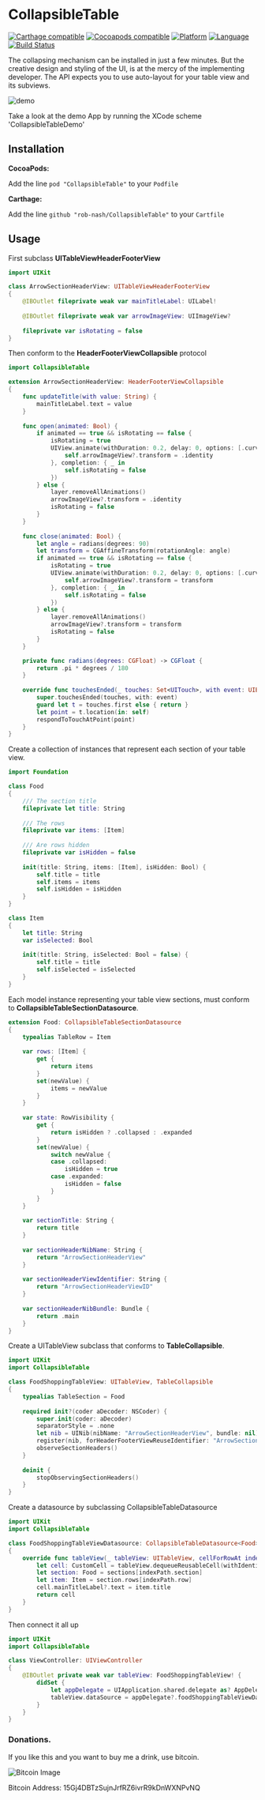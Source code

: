 # CollapsibleTable

[![Carthage compatible](https://img.shields.io/badge/carthage-compatible-green.svg)](https://github.com/Carthage/Carthage)
[![Cocoapods compatible](https://img.shields.io/badge/cocoapods-compatible-green.svg)]()
[![Platform](https://img.shields.io/badge/platform-iOS%208%2B-blue.svg)]()
[![Language](https://img.shields.io/badge/language-swift%203.2%2B-blue.svg)]()
[![Build Status](https://travis-ci.org/rob-nash/CollapsibleTable.svg?branch=master)](https://travis-ci.org/rob-nash/CollapsibleTable)

The collapsing mechanism can be installed in just a few minutes. But the creative design and styling of the UI, is at the mercy of the implementing developer. The API expects you to use auto-layout for your table view and its subviews.

![demo](Screenshots/demo.gif)

Take a look at the demo App by running the XCode scheme 'CollapsibleTableDemo'

## Installation

**CocoaPods:**

Add the line `pod "CollapsibleTable"` to your `Podfile`

**Carthage:**

Add the line `github "rob-nash/CollapsibleTable"` to your `Cartfile`

## Usage

First subclass **UITableViewHeaderFooterView**

```swift
import UIKit

class ArrowSectionHeaderView: UITableViewHeaderFooterView
{
    @IBOutlet fileprivate weak var mainTitleLabel: UILabel!
    
    @IBOutlet fileprivate weak var arrowImageView: UIImageView?
    
    fileprivate var isRotating = false
}
```

Then conform to the **HeaderFooterViewCollapsible** protocol

```swift
import CollapsibleTable

extension ArrowSectionHeaderView: HeaderFooterViewCollapsible
{
    func updateTitle(with value: String) {
        mainTitleLabel.text = value
    }
    
    func open(animated: Bool) {
        if animated == true && isRotating == false {
            isRotating = true
            UIView.animate(withDuration: 0.2, delay: 0, options: [.curveLinear,.allowUserInteraction], animations: {
                self.arrowImageView?.transform = .identity
            }, completion: { _ in
                self.isRotating = false
            })
        } else {
            layer.removeAllAnimations()
            arrowImageView?.transform = .identity
            isRotating = false
        }
    }
    
    func close(animated: Bool) {
        let angle = radians(degrees: 90)
        let transform = CGAffineTransform(rotationAngle: angle)
        if animated == true && isRotating == false {
            isRotating = true
            UIView.animate(withDuration: 0.2, delay: 0, options: [.curveLinear,.allowUserInteraction], animations: {
                self.arrowImageView?.transform = transform
            }, completion: { _ in
                self.isRotating = false
            })
        } else {
            layer.removeAllAnimations()
            arrowImageView?.transform = transform
            isRotating = false
        }
    }

    private func radians(degrees: CGFloat) -> CGFloat {
        return .pi * degrees / 180
    }
    
    override func touchesEnded(_ touches: Set<UITouch>, with event: UIEvent?) {
        super.touchesEnded(touches, with: event)
        guard let t = touches.first else { return }
        let point = t.location(in: self)
        respondToTouchAtPoint(point)
    }
}
```

Create a collection of instances that represent each section of your table view.

```swift
import Foundation

class Food
{
    /// The section title
    fileprivate let title: String
    
    /// The rows
    fileprivate var items: [Item]
    
    /// Are rows hidden
    fileprivate var isHidden = false
    
    init(title: String, items: [Item], isHidden: Bool) {
        self.title = title
        self.items = items
        self.isHidden = isHidden
    }
}

class Item
{
    let title: String
    var isSelected: Bool
    
    init(title: String, isSelected: Bool = false) {
        self.title = title
        self.isSelected = isSelected
    }
}
```

Each model instance representing your table view sections, must conform to **CollapsibleTableSectionDatasource**.

```swift
extension Food: CollapsibleTableSectionDatasource
{
    typealias TableRow = Item
    
    var rows: [Item] {
        get {
            return items
        }
        set(newValue) {
            items = newValue
        }
    }
    
    var state: RowVisibility {
        get {
            return isHidden ? .collapsed : .expanded
        }
        set(newValue) {
            switch newValue {
            case .collapsed:
                isHidden = true
            case .expanded:
                isHidden = false
            }
        }
    }
    
    var sectionTitle: String {
        return title
    }
    
    var sectionHeaderNibName: String {
        return "ArrowSectionHeaderView"
    }
    
    var sectionHeaderViewIdentifier: String {
        return "ArrowSectionHeaderViewID"
    }
    
    var sectionHeaderNibBundle: Bundle {
        return .main
    }
}
```

Create a UITableView subclass that conforms to **TableCollapsible**.

```swift
import UIKit
import CollapsibleTable

class FoodShoppingTableView: UITableView, TableCollapsible
{
    typealias TableSection = Food
    
    required init?(coder aDecoder: NSCoder) {
        super.init(coder: aDecoder)
        separatorStyle = .none
        let nib = UINib(nibName: "ArrowSectionHeaderView", bundle: nil)
        register(nib, forHeaderFooterViewReuseIdentifier: "ArrowSectionHeaderViewID")
        observeSectionHeaders()
    }
    
    deinit {
        stopObservingSectionHeaders()
    }
}
```

Create a datasource by subclassing CollapsibleTableDatasource<T>

```swift
import UIKit
import CollapsibleTable

class FoodShoppingTableViewDatasource: CollapsibleTableDatasource<Food>
{
    override func tableView(_ tableView: UITableView, cellForRowAt indexPath: IndexPath) -> UITableViewCell {
        let cell: CustomCell = tableView.dequeueReusableCell(withIdentifier: "Cell", for: indexPath) as! CustomCell
        let section: Food = sections[indexPath.section]
        let item: Item = section.rows[indexPath.row]
        cell.mainTitleLabel?.text = item.title
        return cell
    }
}
```

Then connect it all up

```swift
import UIKit
import CollapsibleTable

class ViewController: UIViewController
{
    @IBOutlet private weak var tableView: FoodShoppingTableView! {
        didSet {
            let appDelegate = UIApplication.shared.delegate as? AppDelegate
            tableView.dataSource = appDelegate?.foodShoppingTableViewDatasource
        }
    }
}
```

### Donations.
<p>If you like this and you want to buy me a drink, use bitcoin.</p>

![Bitcoin Image](Resources/Bitcoin.jpg)

Bitcoin Address: 15Gj4DBTzSujnJrfRZ6ivrR9kDnWXNPvNQ